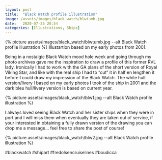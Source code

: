 ```yaml
---
layout: post
title:  "Black Watch profile illustration"
image: /assets/images/black_watch/blwtumb.jpg
date:   2020-07-25 20:54
categories: [Illustrations, Ships]
---
```

{% picture assets/images/black_watch/blwtumb.jpg --alt Black Watch profile illustration %}
Illustartion based on my early photos from 2001.

<!--more-->

Being in a nostalgic Black Watch mood hole week and going through my photo archives gave me the inspiration to draw a profile of this former RVL lady. Ironically I had to work with the GA plans of the short version of Royal Viking Star, and like with the real ship I had to “cut” it in half en lengthen it before I could draw my impression of the Black Watch. The white hull version/livery I based on my early photos I took of the ship in 2001 and the dark bleu hull/livery version is based on current year.  

{% picture assets/images/black_watch/blw1.jpg --alt Black Watch profile illustration %}

I always loved seeing Black Watch and her sister ships when they were in port and I will miss them when eventually they are taken out of service, if your interested in obtaining a fully drawn version of the drawing you can drop me a message... feel free to share the post of course!

{% picture assets/images/black_watch/blw2.jpg --alt Black Watch profile illustration %}


#blackwatch #shipart #fredolsencruiselines #boudicca
